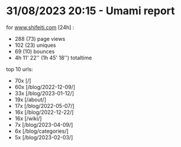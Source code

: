 # 31/08/2023 20:15 - Umami report
for www.shifeiti.com [24h] :

 - 288 (73) page views
 - 102 (23) uniques
 - 69 (10) bounces
 - 4h 11' 22'' (1h 45' 18'') totaltime


top 10 urls:
 - 70x [/]
 - 60x [/blog/2022-12-09/]
 - 33x [/blog/2023-01-12/]
 - 19x [/about/]
 - 17x [/blog/2022-05-07/]
 - 16x [/blog/2022-12-22/]
 - 16x [/wiki/]
 - 7x [/blog/2023-04-09/]
 - 6x [/blog/categories/]
 - 5x [/blog/2023-02-03/]


